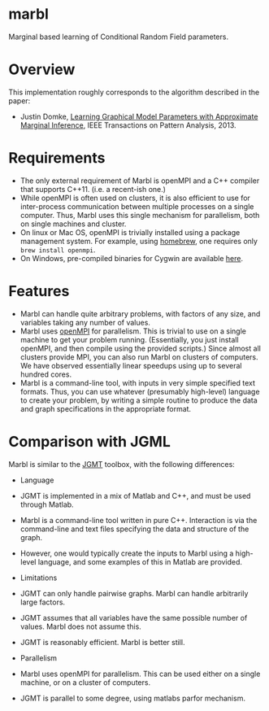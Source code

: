 marbl
=====

Marginal based learning of Conditional Random Field parameters.

# Overview

This implementation roughly corresponds to the algorithm described in the paper:
 * Justin Domke, [Learning Graphical Model Parameters with Approximate Marginal Inference](http://users.cecs.anu.edu.au/~jdomke/papers/2013pami.pdf), IEEE Transactions on Pattern Analysis, 2013.

# Requirements

* The only external requirement of Marbl is openMPI and a C++ compiler that supports C++11.  (i.e. a recent-ish one.)
 * While openMPI is often used on clusters, it is also efficient to use for inter-process communication between multiple processes on a single computer.  Thus, Marbl uses this single mechanism for parallelism, both on single machines and cluster.
 * On linux or Mac OS, openMPI is trivially installed using a package management system.  For example, using [homebrew](http://brew.sh/), one requires only `brew install openmpi`.
 * On Windows, pre-compiled binaries for Cygwin are available [here](http://www.open-mpi.org/software/ompi/v1.8/).

# Features

* Marbl can handle quite arbitrary problems, with factors of any size, and variables taking any number of values.
* Marbl uses [openMPI](http://www.open-mpi.org/) for parallelism.  This is trivial to use on a single machine to get your problem running.  (Essentially, you just install openMPI, and then compile using the provided scripts.)  Since almost all clusters provide MPI, you can also run Marbl on clusters of computers.  We have observed essentially linear speedups using up to several hundred cores.
* Marbl is a command-line tool, with inputs in very simple specified text formats.  Thus, you can use whatever (presumably high-level) language to create your problem, by writing a simple routine to produce the data and graph specifications in the appropriate format.

# Comparison with JGML

Marbl is similar to the [JGMT](http://users.cecs.anu.edu.au/~jdomke/JGMT/) toolbox, with the following differences:

* Language
 * JGMT is implemented in a mix of Matlab and C++, and must be used through Matlab.
 * Marbl is a command-line tool written in pure C++.  Interaction is via the command-line and text files specifying the data and structure of the graph.
 * However, one would typically create the inputs to Marbl using a high-level language, and some examples of this in Matlab are provided.

* Limitations
 * JGMT can only handle pairwise graphs.  Marbl can handle arbitrarily large factors.
 * JGMT assumes that all variables have the same possible number of values.  Marbl does not assume this.
 * JGMT is reasonably efficient.  Marbl is better still.

* Parallelism
 * Marbl uses openMPI for parallelism.  This can be used either on a single machine, or on a cluster of computers.
 * JGMT is parallel to some degree, using matlabs parfor mechanism.
